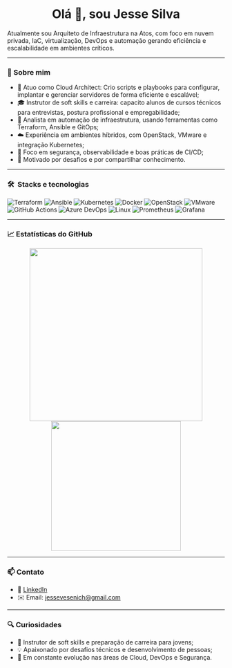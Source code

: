 <h1 align="center">Olá 👋, sou Jesse Silva</h1>

Atualmente sou Arquiteto de Infraestrutura na Atos, com foco em nuvem privada, IaC, virtualização, DevOps e automação gerando eficiência e escalabilidade em ambientes críticos.

---

### 🚀 Sobre mim

- 🏢 Atuo como Cloud Architect: Crio scripts e playbooks para configurar, implantar e gerenciar servidores de forma eficiente e escalável;
- 🎓 Instrutor de soft skills e carreira: capacito alunos de cursos técnicos para entrevistas, postura profissional e empregabilidade;
- 🤖 Analista em automação de infraestrutura, usando ferramentas como Terraform, Ansible e GitOps;
- ☁️ Experiência em ambientes híbridos, com OpenStack, VMware e integração Kubernetes;
- 🔐 Foco em segurança, observabilidade e boas práticas de CI/CD;
- 🎯 Motivado por desafios e por compartilhar conhecimento.

---

### 🛠️ &nbsp;Stacks e tecnologias

![Terraform](https://img.shields.io/badge/Terraform-844FBA?style=flat&logo=terraform&logoColor=white)
![Ansible](https://img.shields.io/badge/Ansible-EE0000?style=flat&logo=ansible&logoColor=white)
![Kubernetes](https://img.shields.io/badge/Kubernetes-326CE5?style=flat&logo=kubernetes&logoColor=white)
![Docker](https://img.shields.io/badge/Docker-2496ED?style=flat&logo=docker&logoColor=white)
![OpenStack](https://img.shields.io/badge/OpenStack-E02030?style=flat&logo=openstack&logoColor=white)
![VMware](https://img.shields.io/badge/VMware-607078?style=flat&logo=vmware&logoColor=white)
![GitHub Actions](https://img.shields.io/badge/GitHub%20Actions-2088FF?style=flat&logo=github-actions&logoColor=white)
![Azure DevOps](https://img.shields.io/badge/Azure--DevOps-0078D7?style=flat&logo=azuredevops&logoColor=white)
![Linux](https://img.shields.io/badge/Linux-FCC624?style=flat&logo=linux&logoColor=black)
![Prometheus](https://img.shields.io/badge/Prometheus-E6522C?style=flat&logo=prometheus&logoColor=white)
![Grafana](https://img.shields.io/badge/Grafana-F46800?style=flat&logo=grafana&logoColor=white)

---

### 📈 Estatísticas do GitHub

<p align="center">
  <img src="https://github-readme-stats.vercel.app/api?username=jessevesenich&show_icons=true&theme=dark" width="400"/>
  <img src="https://github-readme-stats.vercel.app/api/top-langs/?username=jessevesenich&layout=compact&theme=dark" width="300"/>
</p>

---

### 📫 Contato

- 💼 [LinkedIn](https://www.linkedin.com/in/jessesilvaa/)
- ✉️ Email: jessevesenich@gmail.com
---

### 🔍 Curiosidades

- 👥 Instrutor de soft skills e preparação de carreira para jovens;
- 💡 Apaixonado por desafios técnicos e desenvolvimento de pessoas;
- 🚀 Em constante evolução nas áreas de Cloud, DevOps e Segurança.

